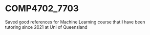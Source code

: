 # COMP4702_7703
Saved good references for Machine Learning course that I have been tutoring since 2021 at Uni of Queensland
